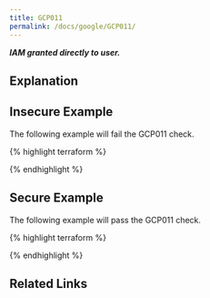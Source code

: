 ```yaml
---
title: GCP011
permalink: /docs/google/GCP011/
---
```


***IAM granted directly to user.***

## Explanation






## Insecure Example

The following example will fail the GCP011 check.

{% highlight terraform %}



{% endhighlight %}



## Secure Example

The following example will pass the GCP011 check.

{% highlight terraform %}



{% endhighlight %}


## Related Links


